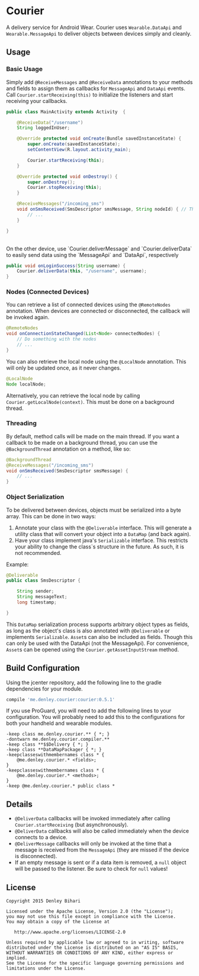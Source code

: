 # Courier
A delivery service for Android Wear. Courier uses `Wearable.DataApi` and `Wearable.MessageApi` to deliver objects between devices simply and cleanly.


Usage
-------

### Basic Usage

Simply add `@ReceiveMessages` and `@ReceiveData` annotations to your methods and fields to assign them as callbacks for `MessageApi` and `DataApi` events. Call `Courier.startReceiving(this)` to initialize the listeners and start receiving your callbacks.

```java
public class MainActivity extends Activity  {

    @ReceiveData("/username")
    String loggedInUser;

    @Override protected void onCreate(Bundle savedInstanceState) {
        super.onCreate(savedInstanceState);
        setContentView(R.layout.activity_main);

        Courier.startReceiving(this);
    }

    @Override protected void onDestroy() {
        super.onDestroy();
        Courier.stopReceiving(this);
    }

    @ReceiveMessages("/incoming_sms")
    void onSmsReceived(SmsDescriptor smsMessage, String nodeId) { // The nodeId parameter is optional
        // ...
    }

}
```

<br/>
On the other device, use `Courier.deliverMessage` and `Courier.deliverData` to easily send data using the `MessageApi` and `DataApi`, respectively

```java
public void onLoginSuccess(String username) {
    Courier.deliverData(this, "/username", username);
}
```


### Nodes (Connected Devices)

You can retrieve a list of connected devices using the `@RemoteNodes` annotation. When devices are connected or disconnected, the callback will be invoked again.

```java
@RemoteNodes
void onConnectionStateChanged(List<Node> connectedNodes) {
    // Do something with the nodes
    // ...
}
```

You can also retrieve the local node using the `@LocalNode` annotation. This will only be updated once, as it never changes.

```java
@LocalNode
Node localNode;
```

Alternatively, you can retrieve the local node by calling `Courier.getLocalNode(context)`. This must be done on a background thread.

### Threading

By default, method calls will be made on the main thread. If you want a callback to be made on a background thread, you can use the `@BackgroundThread` annotation on a method, like so:

```java
@BackgroundThread
@ReceiveMessages("/incoming_sms")
void onSmsReceived(SmsDescriptor smsMessage) {
    // ...
}
```

### Object Serialization

To be delivered between devices, objects must be serialized into a byte array. This can be done in two ways:

1. Annotate your class with the `@Deliverable` interface. This will generate a utility class that will convert your object into a `DataMap` (and back again).
2. Have your class implement java's `Serializable` interface. This restricts your ability to change the class`s structure in the future. As such, it is not recommended.

Example:

```java
@Deliverable
public class SmsDescriptor {

    String sender;
    String messageText;
    long timestamp;

}
```

This `DataMap` serialization process supports arbitrary object types as fields, as long as the object's class is also annotated with `@Deliverable` or implements `Serializable`.
`Asset`s can also be included as fields. Though this can only be used with the DataApi (not the MessageApi). For convenience, `Asset`s can be opened using the `Courier.getAssetInputStream` method.

Build Configuration
-------

Using the jcenter repository, add the following line to the gradle dependencies for your module.
```groovy
compile 'me.denley.courier:courier:0.5.1'
```

If you use ProGuard, you will need to add the following lines to your configuration. You will probably need to add this to the configurations for both your handheld and wearable modules.

```
-keep class me.denley.courier.** { *; }
-dontwarn me.denley.courier.compiler.**
-keep class **$$Delivery { *; }
-keep class **DataMapPackager { *; }
-keepclasseswithmembernames class * {
    @me.denley.courier.* <fields>;
}
-keepclasseswithmembernames class * {
    @me.denley.courier.* <methods>;
}
-keep @me.denley.courier.* public class *
```

Details
-------

- `@DeliverData` callbacks will be invoked immediately after calling `Courier.startReceiving` (but asynchronously).
- `@DeliverData` callbacks will also be called immediately when the device connects to a device.
- `@DeliverMessage` callbacks will only be invoked at the time that a message is received from the `MessageApi` (they are missed if the device is disconnected).
- If an empty message is sent or if a data item is removed, a `null` object will be passed to the listener. Be sure to check for `null` values!

License
-------

    Copyright 2015 Denley Bihari

    Licensed under the Apache License, Version 2.0 (the "License");
    you may not use this file except in compliance with the License.
    You may obtain a copy of the License at

       http://www.apache.org/licenses/LICENSE-2.0

    Unless required by applicable law or agreed to in writing, software
    distributed under the License is distributed on an "AS IS" BASIS,
    WITHOUT WARRANTIES OR CONDITIONS OF ANY KIND, either express or implied.
    See the License for the specific language governing permissions and
    limitations under the License.